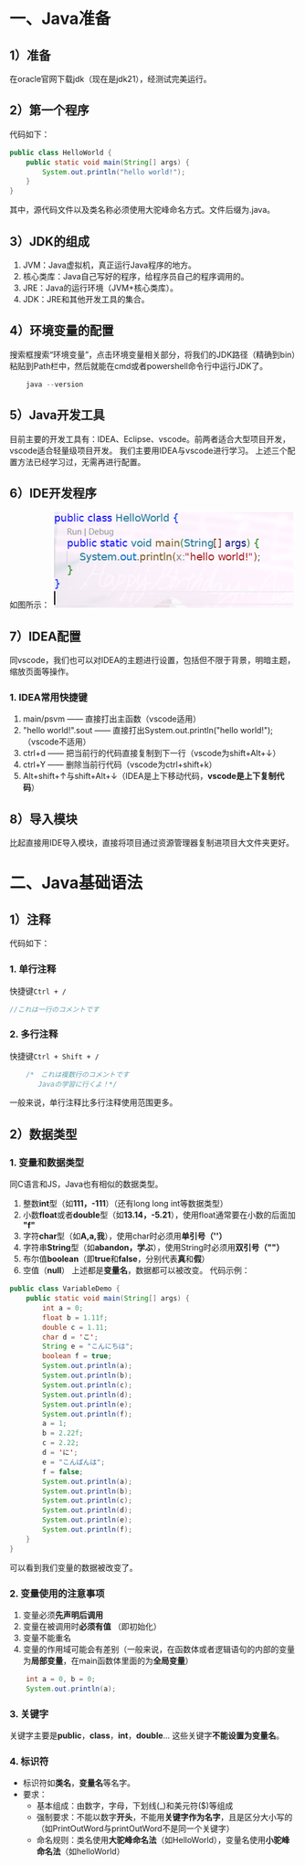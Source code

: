 # 一、Java准备
## 1）准备
在oracle官网下载jdk（现在是jdk21），经测试完美运行。
## 2）第一个程序
代码如下：
```Java
public class HelloWorld {
	public static void main(String[] args) {
		System.out.println("hello world!");
	}
}
```
其中，源代码文件以及类名称必须使用大驼峰命名方式。文件后缀为.java。
## 3）JDK的组成
1. JVM：Java虚拟机，真正运行Java程序的地方。
2. 核心类库：Java自己写好的程序，给程序员自己的程序调用的。
3. JRE：Java的运行环境（JVM+核心类库）。
4. JDK：JRE和其他开发工具的集合。
## 4）环境变量的配置
搜索框搜索“环境变量”，点击环境变量相关部分，将我们的JDK路径（精确到bin）粘贴到Path栏中，然后就能在cmd或者powershell命令行中运行JDK了。
```powershell
	java --version
```
## 5）Java开发工具
目前主要的开发工具有：IDEA、Eclipse、vscode。前两者适合大型项目开发，vscode适合轻量级项目开发。
我们主要用IDEA与vscode进行学习。
上述三个配置方法已经学习过，无需再进行配置。
## 6）IDE开发程序
如图所示：
<img src = "./HelloWorld程序.png">
## 7）IDEA配置
同vscode，我们也可以对IDEA的主题进行设置，包括但不限于背景，明暗主题，缩放页面等操作。
### 1. IDEA常用快捷键
1. main/psvm —— 直接打出主函数（vscode适用）
2. "hello world!".sout  —— 直接打出System.out.println("hello world!");（vscode不适用）
3. ctrl+d —— 把当前行的代码直接复制到下一行（vscode为shift+Alt+↓）
4. ctrl+Y —— 删除当前行代码（vscode为ctrl+shift+k）
5. Alt+shift+↑与shift+Alt+↓（IDEA是上下移动代码，**vscode是上下复制代码**）
## 8）导入模块
比起直接用IDE导入模块，直接将项目通过资源管理器复制进项目大文件夹更好。

# 二、Java基础语法
## 1）注释
代码如下：
### 1. 单行注释
快捷键`Ctrl + /`
```Java
//これは一行のコメントです
```
### 2. 多行注释
快捷键`Ctrl + Shift + /`
```js
	/*　これは複数行のコメントです
	   Javaの学習に行くよ！*/
```
一般来说，单行注释比多行注释使用范围更多。
## 2）数据类型
### 1. 变量和数据类型
同C语言和JS，Java也有相似的数据类型。
1. 整数**int**型（如**111，-111**）（还有long long int等数据类型）
2. 小数**float**或者**double**型（如**13.14，-5.21**），使用float通常要在小数的后面加 **"f"**
3. 字符**char**型（如**A,a,我**），使用char时必须用**单引号（''）**
4. 字符串**String**型（如**abandon，学ぶ**），使用String时必须用**双引号（""）**
5. 布尔值**boolean**（即**true**和**false**，分别代表**真**和**假**）
6. 空值（**null**）
上述都是**变量名**，数据都可以被改变。
代码示例：
```Java
public class VariableDemo {  
    public static void main(String[] args) {  
        int a = 0;  
        float b = 1.11f;  
        double c = 1.11;  
        char d = 'こ';  
        String e = "こんにちは";  
        boolean f = true;  
        System.out.println(a);  
        System.out.println(b);  
        System.out.println(c);  
        System.out.println(d);  
        System.out.println(e);  
        System.out.println(f);  
        a = 1;  
        b = 2.22f;  
        c = 2.22;  
        d = 'に';  
        e = "こんばんは";  
        f = false;  
        System.out.println(a);  
        System.out.println(b);  
        System.out.println(c);  
        System.out.println(d);  
        System.out.println(e);  
        System.out.println(f);  
    }  
}
```
可以看到我们变量的数据被改变了。
### 2. 变量使用的注意事项
1. 变量必须**先声明后调用**
2. 变量在被调用时**必须有值** （即初始化）
3. 变量不能重名
4. 变量的作用域可能会有差别（一般来说，在函数体或者逻辑语句的内部的变量为**局部变量**，在main函数体里面的为**全局变量**）
```java
	int a = 0, b = 0;
	System.out.println(a);
```
### 3. 关键字
关键字主要是**public**，**class**，**int**，**double**...
这些关键字**不能设置为变量名**。
### 4. 标识符
- 标识符如**类名**，**变量名**等名字。
- 要求：
	- 基本组成：由数字，字母，下划线(\_)和美元符($)等组成
	- 强制要求：不能以数字**开头**，不能用**关键字作为名字**，且是区分大小写的（如PrintOutWord与printOutWord不是同一个关键字）
	- 命名规则：类名使用**大驼峰命名法**（如HelloWorld），变量名使用**小驼峰命名法**（如helloWorld）